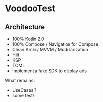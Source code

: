 # VoodooTest

## Architecture 

- 100% Kotlin 2.0
- 100% Compose / Navigation for Compose
- Clean Archi / MVVM / Modularization
- Hilt
- KSP
- TOML
- implement a fake SDK to display ads


What remains :
- UseCases ?
- some tests